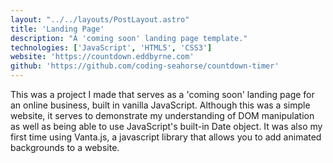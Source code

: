 ```yaml
---
layout: "../../layouts/PostLayout.astro"
title: 'Landing Page'
description: "A 'coming soon' landing page template."
technologies: ['JavaScript', 'HTML5', 'CSS3']
website: 'https://countdown.eddbyrne.com'
github: 'https://github.com/coding-seahorse/countdown-timer'
---
```


This was a project I made that serves as a 'coming soon' landing page for an online business, built in vanilla JavaScript.
Although this was a simple website, it serves to demonstrate my understanding of DOM manipulation as well as being able to use JavaScript's built-in Date object.
It was also my first time using Vanta.js, a javascript library that allows you to add animated backgrounds to a website.